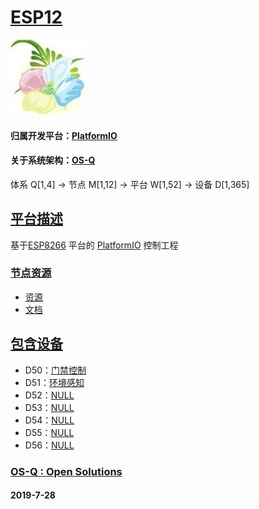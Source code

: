 ﻿# [ESP12](https://github.com/OS-Q/W8) 
[![sites](OS-Q/OS-Q.png)](http://www.OS-Q.com)
#### 归属开发平台：[PlatformIO](https://github.com/OS-Q/M2)
#### 关于系统架构：[OS-Q](https://github.com/OS-Q/OS-Q)
体系 Q[1,4] -> 节点 M[1,12] -> 平台 W[1,52] -> 设备 D[1,365]
## [平台描述](https://github.com/OS-Q/W8/wiki) 

基于[ESP8266](https://github.com/OS-Q/W8) 平台的 [PlatformIO](https://github.com/OS-Q/M2) 控制工程

### [节点资源](https://github.com/OS-Q)

* [资源](src/)
* [文档](docs/)

## [包含设备](https://github.com/OS-Q/W8) 

* D50：[门禁控制](https://github.com/OS-Q/D50)
* D51：[环境感知](https://github.com/OS-Q/D51)
* D52：[NULL](https://github.com/OS-Q/D52)
* D53：[NULL](https://github.com/OS-Q/D53)
* D54：[NULL](https://github.com/OS-Q/D54)
* D55：[NULL](https://github.com/OS-Q/D55)
* D56：[NULL](https://github.com/OS-Q/D56)

### [OS-Q : Open Solutions](http://www.OS-Q.com/W8)
####  2019-7-28
